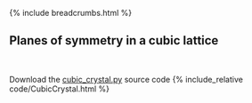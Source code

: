 {% include breadcrumbs.html %}

## Planes of symmetry in a cubic lattice
<div class="header_line"><br/></div>

Download the [cubic_crystal.py](code/cubic_crystal.py) source code
{% include_relative code/CubicCrystal.html %}
